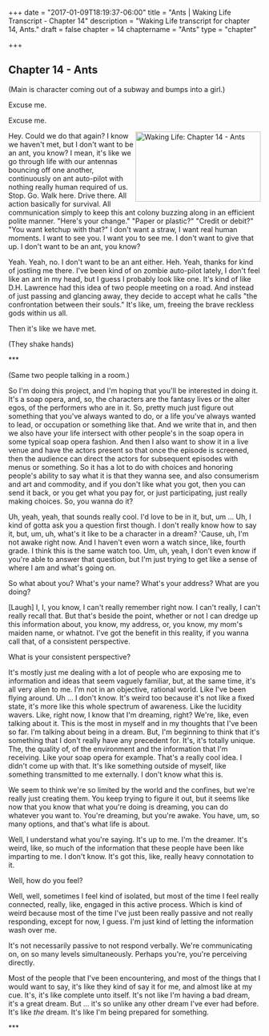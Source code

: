 +++
date = "2017-01-09T18:19:37-06:00"
title = "Ants | Waking Life Transcript - Chapter 14"
description = "Waking Life transcript for chapter 14, Ants."
draft = false
chapter = 14
chaptername = "Ants"
type = "chapter"


+++

## Chapter 14 - Ants

<p>(Main is character coming out of a subway and bumps into a girl.) 
</p>
<p>
Excuse me. 
</p>
<p>
Excuse me. 
</p>
<p>
<a href="http://media.jamesrskemp.com/graphics/wakingLife/WakingLife_14_1.jpg" onclick="window.open(this.href);return false;"><img src="http://media.jamesrskemp.com/graphics/wakingLife/WakingLife_14_1_t.jpg" alt="Waking Life: Chapter 14 - Ants" style="width:250px;height:140px;" align="right" /></a>Hey. Could we do that again? I know we haven't met, but I don't want to be an ant, you know? I mean, it's like we go through life with our antennas bouncing off one another, continuously on ant auto-pilot with nothing really human required of us. Stop. Go. Walk here. Drive there. All action basically for survival. All communication simply to keep this ant colony buzzing along in an efficient polite manner. &quot;Here's your change.&quot; &quot;Paper or plastic?&quot; &quot;Credit or debit?&quot; &quot;You want ketchup with that?&quot; I don't want a straw, I want real human moments. I want to see you. I want you to see me. I don't want to give that up. I don't want to be an ant, you know? 
</p>
<p>
Yeah. Yeah, no. I don't want to be an ant either. Heh. Yeah, thanks for kind of jostling me there. I've been kind of on zombie auto-pilot lately, I don't feel like an ant in my head, but I guess I probably look like one. It's kind of like D.H. Lawrence had this idea of two people meeting on a road. And instead of just passing and glancing away, they decide to accept what he calls &quot;the confrontation between their souls.&quot; It's like, um, freeing the brave reckless gods within us all. 
</p>
<p>
Then it's like we have met. 
</p>
<p>
(They shake hands) 
</p>
<p>
*** 
</p>
<p>
(Same two people talking in a room.) 
</p>
<p>
So I'm doing this project, and I'm hoping that you'll be interested in doing it. It's a soap opera, and, so, the characters are the fantasy lives or the alter egos, of the performers who are in it. So, pretty much just figure out something that you've always wanted to do, or a life you've always wanted to lead, or occupation or something like that. And we write that in, and then we also have your life intersect with other people's in the soap opera in some typical soap opera fashion. And then I also want to show it in a live venue and have the actors present so that once the episode is screened, then the audience can direct the actors for subsequent episodes with menus or something. So it has a lot to do with choices and honoring people's ability to say what it is that they wanna see, and also consumerism and art and commodity, and if you don't like what you got, then you can send it back, or you get what you pay for, or just participating, just really making choices. So, you wanna do it? 
</p>
<p>
Uh, yeah, yeah, that sounds really cool. I'd love to be in it, but, um ... Uh, I kind of gotta ask you a question first though. I don't really know how to say it, but, um, uh, what's it like to be a character in a dream? 'Cause, uh, I'm not awake right now. And I haven't even worn a watch since, like, fourth grade. I think this is the same watch too. Um, uh, yeah, I don't even know if you're able to answer that question, but I'm just trying to get like a sense of where I am and what's going on. 
</p>
<p>
So what about you? What's your name? What's your address? What are you doing? 
</p>
<p>
[Laugh] I, I, you know, I can't really remember right now. I can't really, I can't really recall that. But that's beside the point, whether or not I can dredge up this information about, you know, my address, or, you know, my mom's maiden name, or whatnot. I've got the benefit in this reality, if you wanna call that, of a consistent perspective. 
</p>
<p>
What is your consistent perspective? 
</p>
<!--adsense-->
<p>
It's mostly just me dealing with a lot of people who are exposing me to information and ideas that seem vaguely familiar, but, at the same time, it's all very alien to me. I'm not in an objective, rational world. Like I've been flying around. Uh ... I don't know. It's weird too because it's not like a fixed state, it's more like this whole spectrum of awareness. Like the lucidity wavers. Like, right now, I know that I'm dreaming, right? We're, like, even talking about it. This is the most in myself and in my thoughts that I've been so far. I'm talking about being in a dream. But, I'm beginning to think that it's something that I don't really have any precedent for. It's, it's totally unique. The, the quality of, of the environment and the information that I'm receiving. Like your soap opera for example. That's a really cool idea. I didn't come up with that. It's like something outside of myself, like something transmitted to me externally. I don't know what this is. 
</p>
<p>
We seem to think we're so limited by the world and the confines, but we're really just creating them. You keep trying to figure it out, but it seems like now that you know that what you're doing is dreaming, you can do whatever you want to. You're dreaming, but you're awake. You have, um, so many options, and that's what life is about. 
</p>
<p>
Well, I understand what you're saying. It's up to me. I'm the dreamer. It's weird, like, so much of the information that these people have been like imparting to me. I don't know. It's got this, like, really heavy connotation to it. 
</p>
<p>
Well, how do you feel? 
</p>
<p>
Well, well, sometimes I feel kind of isolated, but most of the time I feel really connected, really, like, engaged in this active process. Which is kind of weird because most of the time I've just been really passive and not really responding, except for now, I guess. I'm just kind of letting the information wash over me. 
</p>
<p>
It's not necessarily passive to not respond verbally. We're communicating on, on so many levels simultaneously. Perhaps you're, you're perceiving directly. 
</p>
<p>
Most of the people that I've been encountering, and most of the things that I would want to say, it's like they kind of say it for me, and almost like at my cue. It's, it's like complete unto itself. It's not like I'm having a bad dream, it's a great dream. But ... it's so unlike any other dream I've ever had before. It's like <em>the</em> dream. It's like I'm being prepared for something. 
</p>
<p>
*** 
</p>